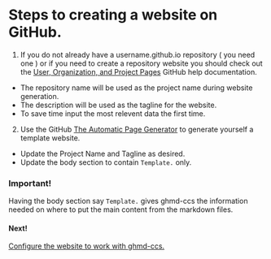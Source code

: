 # Steps to creating a website on GitHub.

1. If you do not already have a username.github.io repository ( you need one ) or if you need to create a repository website you should check out the [User, Organization, and Project Pages](https://help.github.com/articles/user-organization-and-project-pages) GitHub help documentation.
  * The repository name will be used as the project name during website generation.
  * The description will be used as the tagline for the website.
  * To save time input the most relevent data the first time.

2. Use the GitHub [The Automatic Page Generator](https://help.github.com/articles/creating-pages-with-the-automatic-generator/#the-automatic-page-generator) to generate yourself a template website.
  * Update the Project Name and Tagline as desired.
  * Update the body section to contain `Template.` only.
  ### Important!
  Having the body section say `Template.` gives ghmd-ccs the information needed on where to put the main content from the markdown files.


#### Next!
[Configure the website to work with ghmd-ccs.](web-setup.html)
